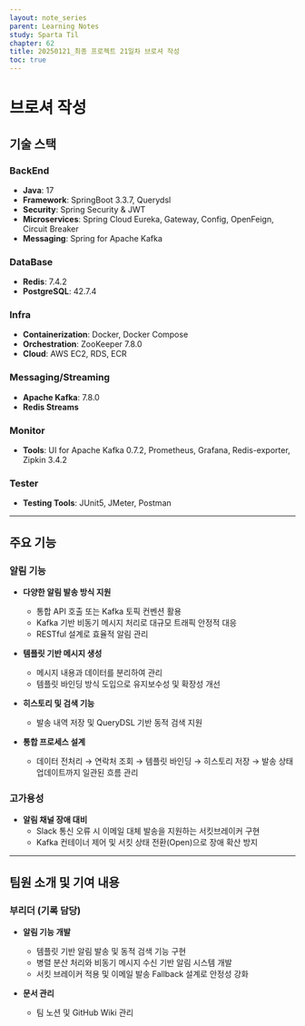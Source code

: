 ```yaml
---
layout: note_series
parent: Learning Notes
study: Sparta Til
chapter: 62
title: 20250121_최종 프로젝트 21일차 브로셔 작성
toc: true
---
```



# 브로셔 작성
## 기술 스택
### BackEnd
- **Java**: 17
- **Framework**: SpringBoot 3.3.7, Querydsl
- **Security**: Spring Security & JWT
- **Microservices**: Spring Cloud Eureka, Gateway, Config, OpenFeign, Circuit Breaker
- **Messaging**: Spring for Apache Kafka

### DataBase
- **Redis**: 7.4.2
- **PostgreSQL**: 42.7.4

### Infra
- **Containerization**: Docker, Docker Compose
- **Orchestration**: ZooKeeper 7.8.0
- **Cloud**: AWS EC2, RDS, ECR

### Messaging/Streaming
- **Apache Kafka**: 7.8.0
- **Redis Streams**

### Monitor
- **Tools**: UI for Apache Kafka 0.7.2, Prometheus, Grafana, Redis-exporter, Zipkin 3.4.2

### Tester
- **Testing Tools**: JUnit5, JMeter, Postman

---

## 주요 기능

### 알림 기능
- **다양한 알림 발송 방식 지원**
    - 통합 API 호출 또는 Kafka 토픽 컨벤션 활용
    - Kafka 기반 비동기 메시지 처리로 대규모 트래픽 안정적 대응
    - RESTful 설계로 효율적 알림 관리

- **템플릿 기반 메시지 생성**
    - 메시지 내용과 데이터를 분리하여 관리
    - 템플릿 바인딩 방식 도입으로 유지보수성 및 확장성 개선

- **히스토리 및 검색 기능**
    - 발송 내역 저장 및 QueryDSL 기반 동적 검색 지원

- **통합 프로세스 설계**
    - 데이터 전처리 → 연락처 조회 → 템플릿 바인딩 → 히스토리 저장 → 발송 상태 업데이트까지 일관된 흐름 관리

### 고가용성
- **알림 채널 장애 대비**
    - Slack 통신 오류 시 이메일 대체 발송을 지원하는 서킷브레이커 구현
    - Kafka 컨테이너 제어 및 서킷 상태 전환(Open)으로 장애 확산 방지

---

## 팀원 소개 및 기여 내용

### 부리더 (기록 담당)
- **알림 기능 개발**
    - 템플릿 기반 알림 발송 및 동적 검색 기능 구현
    - 병렬 분산 처리와 비동기 메시지 수신 기반 알림 시스템 개발
    - 서킷 브레이커 적용 및 이메일 발송 Fallback 설계로 안정성 강화

- **문서 관리**
    - 팀 노션 및 GitHub Wiki 관리  

